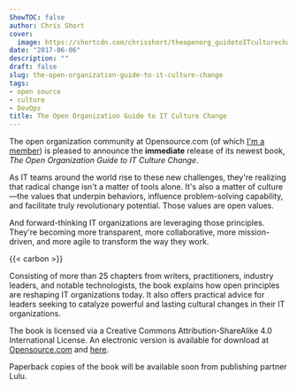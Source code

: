 ```yaml
---
ShowTOC: false
author: Chris Short
cover:
  image: https://shortcdn.com/chrisshort/theopenorg_guidetoITculturechange_1_0_cover_final.png
date: "2017-06-06"
description: ""
draft: false
slug: the-open-organization-guide-to-it-culture-change
tags:
- open source
- culture
- DevOps
title: The Open Organization Guide to IT Culture Change
---
```


The open organization community at Opensource.com (of which [I'm a member](https://opensource.com/users/chrisshort)) is pleased to announce the **immediate** release of its newest book, *The Open Organization Guide to IT Culture Change*.


As IT teams around the world rise to these new challenges, they're realizing that radical change isn't a matter of tools alone. It's also a matter of culture—the values that underpin behaviors, influence problem-solving capability, and facilitate truly revolutionary potential. Those values are open values.

And forward-thinking IT organizations are leveraging those principles. They're becoming more transparent, more collaborative, more mission-driven, and more agile to transform the way they work.

{{< carbon >}}

Consisting of more than 25 chapters from writers, practitioners, industry leaders, and notable technologists, the book explains how open principles are reshaping IT organizations today. It also offers practical advice for leaders seeking to catalyze powerful and lasting cultural changes in their IT organizations.

The book is licensed via a Creative Commons Attribution-ShareAlike 4.0 International License. An electronic version is available for download at [Opensource.com](https://opensource.com/open-organization/resources/culture-change) and [here](https://shortcdn.com/chrisshort/open_org_it_culture.pdf).

Paperback copies of the book will be available soon from publishing partner Lulu.
